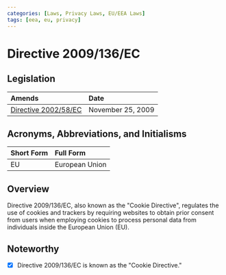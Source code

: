 ```yaml
---
categories: [Laws, Privacy Laws, EU/EEA Laws]
tags: [eea, eu, privacy]
---
```


# Directive 2009/136/EC

## Legislation

Amends | Date
:--- | :---
[Directive 2002/58/EC](/laws/directive-2002-58-ec.md) | November 25, 2009

## Acronyms, Abbreviations, and Initialisms

Short Form | Full Form
:--- | :---
EU | European Union

## Overview

Directive 2009/136/EC, also known as the "Cookie Directive", regulates the use of cookies and trackers by requiring websites to obtain prior consent from users when employing cookies to process personal data from individuals inside the European Union (EU).

## Noteworthy

- [x] Directive 2009/136/EC is known as the "Cookie Directive."